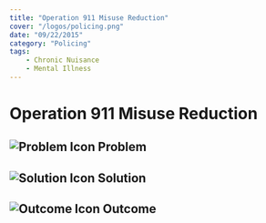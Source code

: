 ```yaml
---
title: "Operation 911 Misuse Reduction"
cover: "/logos/policing.png"
date: "09/22/2015"
category: "Policing"
tags:
    - Chronic Nuisance
    - Mental Illness 
---
```


# Operation 911 Misuse Reduction

## ![Problem Icon](https://github.com/google/material-design-icons/raw/master/alert/1x_web/ic_error_outline_black_48dp.png "Problem") Problem

## ![Solution Icon](https://github.com/google/material-design-icons/raw/master/action/1x_web/ic_lightbulb_outline_black_48dp.png "Solution") Solution

## ![Outcome Icon](https://github.com/google/material-design-icons/raw/master/action/1x_web/ic_view_list_black_48dp.png "Outcome") Outcome
